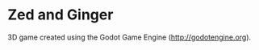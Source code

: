 Zed and Ginger
==============

3D game created using the Godot Game Engine (http://godotengine.org).